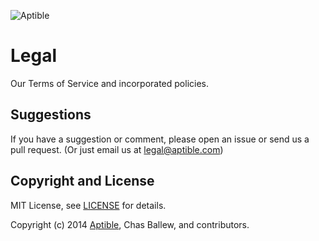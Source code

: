 ![Aptible](http://aptible-media-assets-manual.s3.amazonaws.com/web-horizontal-350.png)

Legal
===
Our Terms of Service and incorporated policies.

Suggestions
-----------
If you have a suggestion or comment, please open an issue or send us a pull request. (Or just email us at legal@aptible.com)

## Copyright and License

MIT License, see [LICENSE](LICENSE.md) for details.

Copyright (c) 2014 [Aptible](https://www.aptible.com), Chas Ballew, and contributors.
